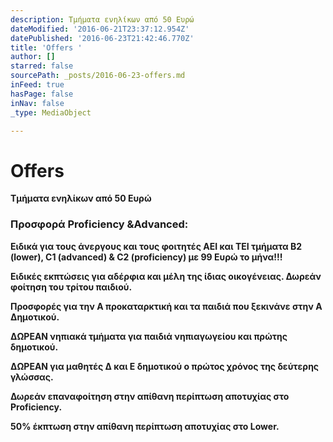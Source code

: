 ```yaml
---
description: Τμήματα ενηλίκων από 50 Ευρώ
dateModified: '2016-06-21T23:37:12.954Z'
datePublished: '2016-06-23T21:42:46.770Z'
title: 'Offers '
author: []
starred: false
sourcePath: _posts/2016-06-23-offers.md
inFeed: true
hasPage: false
inNav: false
_type: MediaObject

---
```

# Offers 

**Τμήματα ενηλίκων από 50 Ευρώ**

### Προσφορά Proficiency &Advanced:

**Ειδικά για τους άνεργους και τους φοιτητές ΑΕΙ και ΤΕΙ τμήματα Β2 (lower), C1 (advanced) & C2 (proficiency) με 99 Ευρώ το μήνα!!!**

**Ειδικές εκπτώσεις για αδέρφια και μέλη της ίδιας οικογένειας. Δωρεάν φοίτηση του τρίτου παιδιού.**

**Προσφορές για την Α προκαταρκτική και τα παιδιά που ξεκινάνε στην Α Δημοτικού.**

**ΔΩΡΕΑΝ νηπιακά τμήματα για παιδιά νηπιαγωγείου και πρώτης δημοτικού.**

**ΔΩΡΕΑΝ για μαθητές Δ και Ε δημοτικού ο πρώτος χρόνος της δεύτερης γλώσσας.**

**Δωρεάν επαναφοίτηση στην απίθανη περίπτωση αποτυχίας στο Proficiency.**

**50% έκπτωση στην απίθανη περίπτωση αποτυχίας στο Lower.**